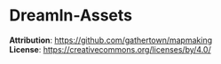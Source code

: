 # DreamIn-Assets
**Attribution**: https://github.com/gathertown/mapmaking  
**License**: https://creativecommons.org/licenses/by/4.0/
